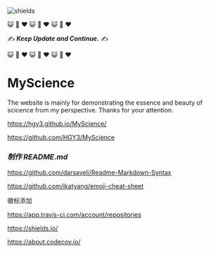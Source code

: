![shields](https://img.shields.io/badge/Docs-Updating-red)

:smiley_cat: :dash: :heart: :smiley_cat: :dash: :heart: :smiley_cat: :dash: :heart:

:writing_hand: ***Keep Update and Continue.*** :writing_hand:

:smiley_cat: :dash: :heart: :smiley_cat: :dash: :heart: :smiley_cat: :dash: :heart:

# MyScience

The website is mainly for demonstrating the essence and beauty of scicence from my perspective. Thanks for your attention.

https://hgy3.github.io/MyScience/

https://github.com/HGY3/MyScience


### *制作 README.md*

https://github.com/darsaveli/Readme-Markdown-Syntax

https://github.com/ikatyang/emoji-cheat-sheet


徽标添加

https://app.travis-ci.com/account/repositories

https://shields.io/

https://about.codecov.io/

